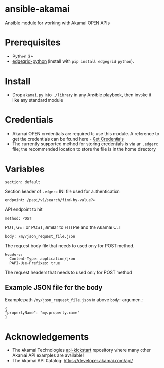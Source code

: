 # ansible-akamai
Ansible module for working with Akamai OPEN APIs

# Prerequisites
- Python 3+
- [edgegrid-python](https://github.com/akamai/AkamaiOPEN-edgegrid-python) (install with `pip install edgegrid-python`).

# Install
- Drop `akamai.py` into `./library` in any Ansible playbook, then invoke it like any standard module

# Credentials
- Akamai OPEN credentials are required to use this module.  A reference to get the credentials can be found here - [Get Credentials](https://techdocs.akamai.com/developer/docs/set-up-authentication-credentials)
- The currently supported method for storing credentials is via an `.edgerc` file; the recommended location to store the file is in the home directory

# Variables
    section: default
Section header of `.edgerc` INI file used for authentication

    endpoint: /papi/v1/search/find-by-value?=
API endpoint to hit

    method: POST
PUT, GET or POST, similar to HTTPie and the Akamai CLI

    body: /my/json_request_file.json
The request body file that needs to used only for POST method.

    headers:
      Content-Type: application/json
      PAPI-Use-Prefixes: true
The request headers that needs to used only for POST method

## Example JSON file for the body
Example path `/my/json_request_file.json` in above `body:` argument:
```
{
"propertyName": "my.property.name"
}
```

# Acknowledgements
- The Akamai Technologies [api-kickstart](https://github.com/akamai/api-kickstart) repository where many other Akamai API examples are available!
- The Akamai API Catalog: https://developer.akamai.com/api/
